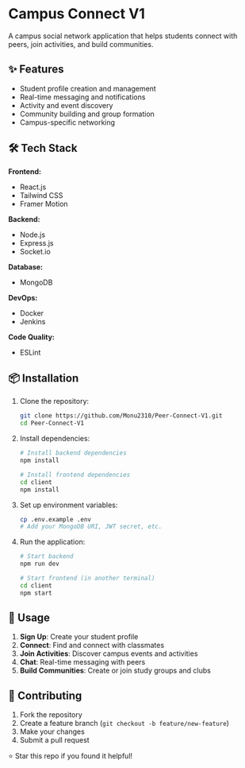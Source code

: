 #  Campus Connect V1

A campus social network application that helps students connect with peers, join activities, and build communities.

## ✨ Features

- Student profile creation and management
- Real-time messaging and notifications
- Activity and event discovery
- Community building and group formation
- Campus-specific networking


## 🛠️ Tech Stack

**Frontend:**
- React.js
- Tailwind CSS
- Framer Motion

**Backend:**
- Node.js
- Express.js
- Socket.io

**Database:**
- MongoDB

**DevOps:**
- Docker
- Jenkins

**Code Quality:**
- ESLint

## 📦 Installation

1. Clone the repository:
   ```bash
   git clone https://github.com/Monu2310/Peer-Connect-V1.git
   cd Peer-Connect-V1
   ```

2. Install dependencies:
   ```bash
   # Install backend dependencies
   npm install
   
   # Install frontend dependencies
   cd client
   npm install
   ```

3. Set up environment variables:
   ```bash
   cp .env.example .env
   # Add your MongoDB URI, JWT secret, etc.
   ```

4. Run the application:
   ```bash
   # Start backend
   npm run dev
   
   # Start frontend (in another terminal)
   cd client
   npm start
   ```

## 🎯 Usage

1. **Sign Up**: Create your student profile
2. **Connect**: Find and connect with classmates
3. **Join Activities**: Discover campus events and activities
4. **Chat**: Real-time messaging with peers
5. **Build Communities**: Create or join study groups and clubs

## 🤝 Contributing

1. Fork the repository
2. Create a feature branch (`git checkout -b feature/new-feature`)
3. Make your changes
4. Submit a pull request


⭐ Star this repo if you found it helpful!
